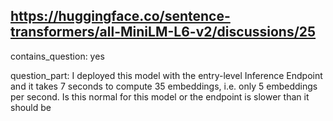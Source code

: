 ## https://huggingface.co/sentence-transformers/all-MiniLM-L6-v2/discussions/25

contains_question: yes

question_part: I deployed this model with the entry-level Inference Endpoint and it takes 7 seconds to compute 35 embeddings, i.e. only 5 embeddings per second. Is this normal for this model or the endpoint is slower than it should be